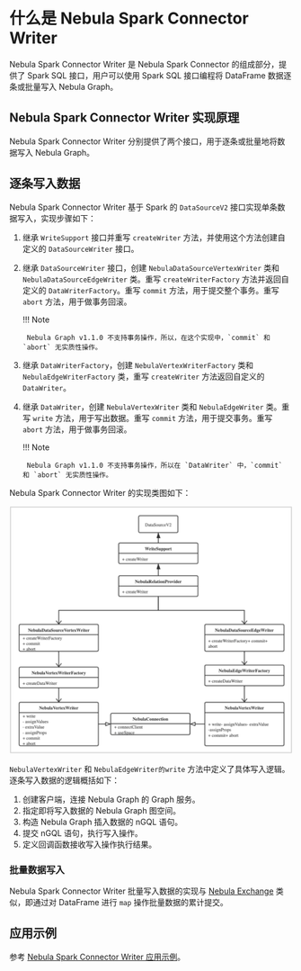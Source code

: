 # 什么是 Nebula Spark Connector Writer

Nebula Spark Connector Writer 是 Nebula Spark Connector 的组成部分，提供了 Spark SQL 接口，用户可以使用 Spark SQL 接口编程将 DataFrame 数据逐条或批量写入 Nebula Graph。

## Nebula Spark Connector Writer 实现原理

Nebula Spark Connector Writer 分别提供了两个接口，用于逐条或批量地将数据写入 Nebula Graph。

## 逐条写入数据

Nebula Spark Connector Writer 基于 Spark 的 `DataSourceV2` 接口实现单条数据写入，实现步骤如下：

1. 继承 `WriteSupport` 接口并重写 `createWriter` 方法，并使用这个方法创建自定义的 `DataSourceWriter` 接口。
2. 继承 `DataSourceWriter` 接口，创建 `NebulaDataSourceVertexWriter` 类和 `NebulaDataSourceEdgeWriter` 类。重写 `createWriterFactory` 方法并返回自定义的 `DataWriterFactory`。重写 `commit` 方法，用于提交整个事务。重写 `abort` 方法，用于做事务回滚。

    !!! Note

        Nebula Graph v1.1.0 不支持事务操作，所以，在这个实现中，`commit` 和 `abort` 无实质性操作。

3. 继承 `DataWriterFactory`，创建 `NebulaVertexWriterFactory` 类和 `NebulaEdgeWriterFactory` 类，重写 `createWriter` 方法返回自定义的 `DataWriter`。
4. 继承 `DataWriter`，创建 `NebulaVertexWriter` 类和 `NebulaEdgeWriter` 类。重写 `write` 方法，用于写出数据。重写 `commit` 方法，用于提交事务。重写 `abort` 方法，用于做事务回滚。

    !!! Note

        Nebula Graph v1.1.0 不支持事务操作，所以在 `DataWriter` 中，`commit` 和 `abort` 无实质性操作。

Nebula Spark Connector Writer 的实现类图如下：

![Nebula Spark Connector Writer 实现类图](../figs/sc-ug-002.png "Nebula Spark Connector Writer 实现类图")

`NebulaVertexWriter` 和 `NebulaEdgeWriter的write` 方法中定义了具体写入逻辑。逐条写入数据的逻辑概括如下：

1. 创建客户端，连接 Nebula Graph 的 Graph 服务。
2. 指定即将写入数据的 Nebula Graph 图空间。
3. 构造 Nebula Graph 插入数据的 nGQL 语句。
4. 提交 nGQL 语句，执行写入操作。
5. 定义回调函数接收写入操作执行结果。

### 批量数据写入

Nebula Spark Connector Writer 批量写入数据的实现与 [Nebula Exchange](../../nebula-exchange/about-exchange/ex-ug-what-is-exchange.md) 类似，即通过对 DataFrame 进行 `map` 操作批量数据的累计提交。

## 应用示例

参考 [Nebula Spark Connector Writer 应用示例](sc-ug-writer-example.md)。
